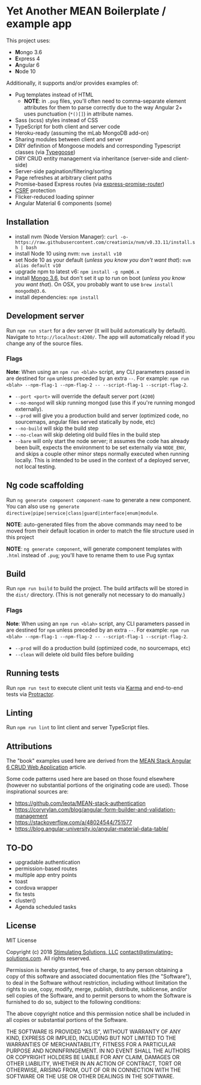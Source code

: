 # Yet Another MEAN Boilerplate / example app

This project uses:
* **M**ongo 3.6
* **E**xpress 4
* **A**ngular 6
* **N**ode 10

Additionally, it supports and/or provides examples of:
* Pug templates instead of HTML
  * **NOTE**: in `.pug` files, you'll often need to comma-separate element attributes for them to parse correctly due
  to the way Angular 2+ uses punctuation (`*()[]`) in attribute names.
* Sass (scss) styles instead of CSS
* TypeScript for both client and server code
* Heroku-ready (assuming the mLab MongoDB add-on)
* Sharing modules between client and server
* DRY definition of Mongoose models and corresponding Typescript classes (via [Typegoose](https://github.com/szokodiakos/typegoose))
* DRY CRUD entity management via inheritance (server-side and client-side)
* Server-side pagination/filtering/sorting
* Page refreshes at arbitrary client paths
* Promise-based Express routes (via [express-promise-router](https://github.com/express-promise-router/express-promise-router))
* [CSRF](https://en.wikipedia.org/wiki/Cross-site_request_forgery) protection
* Flicker-reduced loading spinner
* Angular Material 6 components (some)


## Installation

* install nvm (Node Version Manager): `curl -o- https://raw.githubusercontent.com/creationix/nvm/v0.33.11/install.sh | bash`
* install Node 10 using nvm: `nvm install v10`
* set Node 10 as your default (*unless you know you don't want that*): `nvm alias default v10`
* upgrade npm to latest v6: `npm install -g npm@6.x`
* install [Mongo 3.6](https://www.mongodb.com/download-center), but don't set it up to run on boot
(*unless you know you want that*).  On OSX, you probably want to use `brew install mongodb@3.6`.
* install dependencies: `npm install`


## Development server

Run `npm run start` for a dev server (it will build automatically by default). Navigate to `http://localhost:4200/`.
The app will automatically reload if you change any of the source files.

### Flags
**Note**: When using an `npm run <blah>` script, any CLI parameters passed in are destined for `npm` unless preceded
by an extra `--`. For example: `npm run <blah> --npm-flag-1 --npm-flag-2 -- --script-flag-1 --script-flag-2`.
* `--port <port>` will override the default server port (`4200`)
* `--no-mongod` will skip running mongod (use this if you're running mongod externally).
* `--prod` will give you a production build and server (optimized code, no sourcemaps, angular files served statically by
node, etc)
* `--no-build` will skip the build step
* `--no-clean` will skip deleting old build files in the build step
* `--bare` will only start the node server; it assumes the code has already been built, expects the environment to be 
set externally via `NODE_ENV`, and skips a couple other minor steps normally executed when running locally.  This is
intended to be used in the context of a deployed server, not local testing.


## Ng code scaffolding

Run `ng generate component component-name` to generate a new component. You can also use 
`ng generate directive|pipe|service|class|guard|interface|enum|module`.

**NOTE**: auto-generated files from the above commands may need to be moved from their default location in order to match
the file structure used in this project

**NOTE**: `ng generate component`, will generate component templates with `.html` instead of `.pug`; you'll have to rename
them to use Pug syntax


## Build

Run `npm run build` to build the project. The build artifacts will be stored in the `dist/` directory. (This is not generally
not necessary to do manually.)

### Flags
**Note**: When using an `npm run <blah>` script, any CLI parameters passed in are destined for `npm` unless preceded
by an extra `--`. For example: `npm run <blah> --npm-flag-1 --npm-flag-2 -- --script-flag-1 --script-flag-2`.
* `--prod` will do a production build (optimized code, no sourcemaps, etc)
* `--clean` will delete old build files before building


## Running tests

Run `npm run test` to execute client unit tests via [Karma](https://karma-runner.github.io) and end-to-end tests via
[Protractor](http://www.protractortest.org/).


## Linting

Run `npm run lint` to lint client and server TypeScript files.


## Attributions

The "book" examples used here are derived from the 
[MEAN Stack Angular 6 CRUD Web Application](https://www.djamware.com/post/5b00bb9180aca726dee1fd6d/mean-stack-angular-6-crud-web-application) 
article.

Some code patterns used here are based on those found elsewhere (however no substantial portions
of the originating code are used).  Those inspirational sources are:
* https://github.com/leota/MEAN-stack-authentication
* https://coryrylan.com/blog/angular-form-builder-and-validation-management
* https://stackoverflow.com/a/48024544/751577
* https://blog.angular-university.io/angular-material-data-table/


## TO-DO

* upgradable authentication
* permission-based routes
* multiple app entry points
* toast
* cordova wrapper
* fix tests
* cluster()
* Agenda scheduled tasks


## License

MIT License

Copyright (c) 2018 [Stimulating Solutions, LLC](https://www.stimulating-solutions.com/) <contact@stimulating-solutions.com>.
All rights reserved.

Permission is hereby granted, free of charge, to any person obtaining a copy
of this software and associated documentation files (the "Software"), to deal
in the Software without restriction, including without limitation the rights
to use, copy, modify, merge, publish, distribute, sublicense, and/or sell
copies of the Software, and to permit persons to whom the Software is
furnished to do so, subject to the following conditions:

The above copyright notice and this permission notice shall be included in all
copies or substantial portions of the Software.

THE SOFTWARE IS PROVIDED "AS IS", WITHOUT WARRANTY OF ANY KIND, EXPRESS OR
IMPLIED, INCLUDING BUT NOT LIMITED TO THE WARRANTIES OF MERCHANTABILITY,
FITNESS FOR A PARTICULAR PURPOSE AND NONINFRINGEMENT. IN NO EVENT SHALL THE
AUTHORS OR COPYRIGHT HOLDERS BE LIABLE FOR ANY CLAIM, DAMAGES OR OTHER
LIABILITY, WHETHER IN AN ACTION OF CONTRACT, TORT OR OTHERWISE, ARISING FROM,
OUT OF OR IN CONNECTION WITH THE SOFTWARE OR THE USE OR OTHER DEALINGS IN THE
SOFTWARE.
